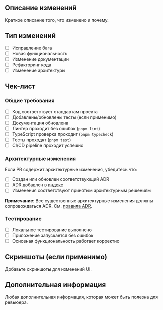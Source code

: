 ## Описание изменений

Краткое описание того, что изменено и почему.

## Тип изменений

- [ ] Исправление бага
- [ ] Новая функциональность
- [ ] Изменение документации
- [ ] Рефакторинг кода
- [ ] Изменение архитектуры

## Чек-лист

### Общие требования

- [ ] Код соответствует стандартам проекта
- [ ] Добавлены/обновлены тесты (если применимо)
- [ ] Документация обновлена
- [ ] Линтер проходит без ошибок (`pnpm lint`)
- [ ] TypeScript проверка проходит (`pnpm typecheck`)
- [ ] Тесты проходят (`pnpm test`)
- [ ] CI/CD pipeline проходит успешно

### Архитектурные изменения

Если PR содержит архитектурные изменения, убедитесь что:

- [ ] Создан или обновлен соответствующий ADR
- [ ] ADR добавлен в [индекс](docs/adr/README.md)
- [ ] Изменения соответствуют принятым архитектурным решениям

**Примечание**: Все существенные архитектурные изменения должны сопровождаться ADR. См. [правила ADR](docs/adr/README.md).

### Тестирование

- [ ] Локальное тестирование выполнено
- [ ] Приложение запускается без ошибок
- [ ] Основная функциональность работает корректно

## Скриншоты (если применимо)

Добавьте скриншоты для изменений UI.

## Дополнительная информация

Любая дополнительная информация, которая может быть полезна для ревьюера.
